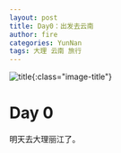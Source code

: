```yaml
---
layout: post
title: Day0：出发去云南
author: fire
categories: YunNan 
tags: 大理 云南 旅行
---
```


![title](https://image.sideproject.cn/titlex/titlex_163.jpg){:class="image-title"}

Day 0
===

明天去大理丽江了。 